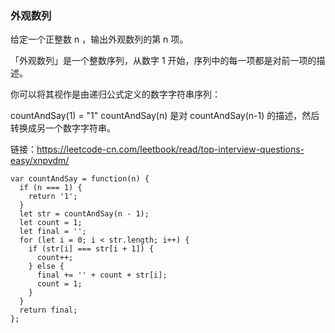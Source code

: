 <!--
 * @Author: 月魂
 * @Date: 2021-01-25 21:55:13
 * @LastEditTime: 2021-01-25 21:55:59
 * @LastEditors: 月魂
 * @Description: 
 * @FilePath: \leetcode-per-day\day19.md
-->

### 外观数列
给定一个正整数 n ，输出外观数列的第 n 项。

「外观数列」是一个整数序列，从数字 1 开始，序列中的每一项都是对前一项的描述。

你可以将其视作是由递归公式定义的数字字符串序列：

countAndSay(1) = "1"
countAndSay(n) 是对 countAndSay(n-1) 的描述，然后转换成另一个数字字符串。

链接：https://leetcode-cn.com/leetbook/read/top-interview-questions-easy/xnpvdm/


```
var countAndSay = function(n) {
  if (n === 1) {
    return '1';
  }
  let str = countAndSay(n - 1);
  let count = 1;
  let final = '';
  for (let i = 0; i < str.length; i++) {
    if (str[i] === str[i + 1]) {
      count++;
    } else {
      final += '' + count + str[i];
      count = 1;
    }
  }
  return final;
};
```